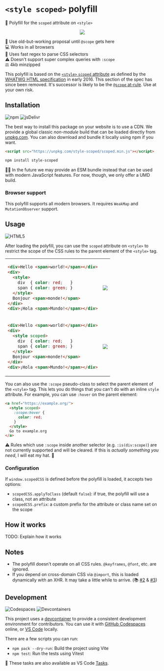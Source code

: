 # `<style scoped>` polyfill

🎨 Polyfill for the `scoped` attribute on `<style>`

<div align="center">

![](https://i.imgur.com/z56LgrG.png)

</div>

📜 Use old-but-working proposal until `@scope` gets here \
💻 Works in all browsers \
🥇 Uses fast regex to parse CSS selectors \
⚠️ Doesn't support super complex queries with `:scope` \
⚖️ 4kb minzipped

This polyfill is based on the [`<style>` `scoped` attribute] as defined by the
[WHATWG HTML specification] in early 2016. This section of the spec has since
been removed. It's successor is likely to be the [`@scope` at-rule]. Use at your
own risk.

## Installation

![npm](https://img.shields.io/static/v1?style=for-the-badge&message=npm&color=CB3837&logo=npm&logoColor=FFFFFF&label=)
![jsDelivr](https://img.shields.io/static/v1?style=for-the-badge&message=jsDelivr&color=E84D3D&logo=jsDelivr&logoColor=FFFFFF&label=)

The best way to install this package on your website is to use a CDN. We provide
a global classic _non-module_ build that can be loaded directly from
[unpkg.com]. You can also download and bundle it locally using npm if you want.

```html
<script src="https://unpkg.com/style-scoped/scoped.min.js"></script>
```

```sh
npm install style-scoped
```

👷‍♂️ In the future we may provide an ESM bundle instead that can be used with
modern JavaScript features. For now, though, we only offer a UMD build.

### Browser support

This polyfill supports all modern browsers. It requires `WeakMap` and
`MutationObserver` support.

## Usage

![HTML5](https://img.shields.io/static/v1?style=for-the-badge&message=HTML5&color=E34F26&logo=HTML5&logoColor=FFFFFF&label=)

After loading the polyfill, you can use the `scoped` attribute on `<style>` to
restrict the scope of the CSS rules to the parent element of the `<style>` tag.

<!--
You must use direct <img> tags so that they don't get wrapped in <p> tags with
margins. The <pre> tags are fine, though. They don't ever get wrapped with <p>.
-->
<table><tr><td>

<!-- prettier-ignore -->
```html
<div>Hello <span>world!</span></div>
<div>
  <style>
    div  { color: red;   }
    span { color: green; }
  </style>
  Bonjour <span>monde!</span>
</div>
<div>¡Hola <span>Mundo!</span></div>
```

</td><td>

<img src="https://source.unsplash.com/random/400x250?1" />

</td></tr><tr><td>

<!-- prettier-ignore -->
```html
<div>Hello <span>world!</span></div>
<div>
  <style scoped>
    div  { color: red;   }
    span { color: green; }
  </style>
  Bonjour <span>monde!</span>
</div>
<div>¡Hola <span>Mundo!</span></div>
```

</td><td>

<img src="https://source.unsplash.com/random/400x250?2" />

</td></tr></table>

You can also use the `:scope` pseudo-class to select the parent element of the
`<style>` tag. This lets you do things that you can't do with an inline `style`
attribute. For example, you can use `:hover` on the parent element:

```html
<a href="https://example.org/">
  <style scoped>
    :scope:hover {
      color: red;
    }
  </style>
  Go to example.org
</a>
```

⚠️ Rules which use `:scope` inside another selector (e.g. `:is(div:scope)`) are
not currently supported and will be cleared. If this is _actually something you
need_, I will eat my hat. 🎩

### Configuration

If `window.scopedCSS` is defined before the polyfill is loaded, it accepts two
options:

- `scopedCSS.applyToClass` (default `false`): if true, the polyfill will use a
  class, not an attribute
- `scopedCSS.prefix`: a custom prefix for the attribute or class name set on the
  scope

## How it works

TODO: Explain how it works

## Notes

- The polyfill doesn't operate on all CSS rules. `@keyframes`, `@font`, etc. are
  ignored.
- If you depend on cross-domain CSS via `@import`, this is loaded dynamically
  with an XHR. It may take a little while to arrive. (📚 [#2] & [#3])

## Development

![Codespaces](https://img.shields.io/static/v1?style=for-the-badge&message=Codespaces&color=181717&logo=GitHub&logoColor=FFFFFF&label=)
![Devcontainers](https://img.shields.io/static/v1?style=for-the-badge&message=Devcontainers&color=2496ED&logo=Docker&logoColor=FFFFFF&label=)

This project uses a [devcontainer] to provide a consistent development
environment for contributors. You can use it with [GitHub Codespaces] online, or
[VS Code] locally.

There are a few scripts you can run:

- `npm pack --dry-run`: Build the project using Vite
- `npm test`: Run the tests using Vitest

🚀 These tasks are also available as VS Code [Tasks].

<!-- prettier-ignore-start -->
[`<style>` `scoped` attribute]: https://web.archive.org/web/20160406090801/https://html.spec.whatwg.org/#attr-style-scoped
[whatwg html specification]: https://html.spec.whatwg.org/
[`@scope` at-rule]: https://drafts.csswg.org/css-cascade-6/#scope-atrule
[unpkg.com]: https://unpkg.com/
[#2]: https://github.com/samthor/scoped/issues/2
[#3]: https://github.com/samthor/scoped/issues/3
[devcontainer]: https://code.visualstudio.com/docs/remote/containers
[github codespaces]: https://github.com/features/codespaces
[vs code]: https://code.visualstudio.com/
[tasks]: https://code.visualstudio.com/docs/editor/tasks
<!-- prettier-ignore-end -->
